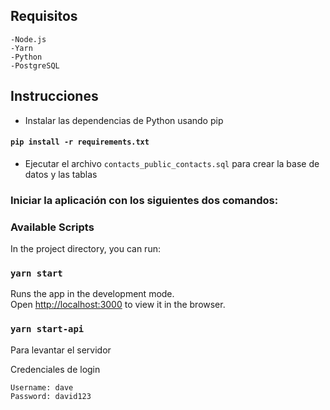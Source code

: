 ## Requisitos
    -Node.js
    -Yarn
    -Python
    -PostgreSQL

## Instrucciones

-   Instalar las dependencias de Python usando pip

#### `pip install -r requirements.txt`

-   Ejecutar el archivo `contacts_public_contacts.sql` para crear la base de datos y las tablas

### Iniciar la aplicación con los siguientes dos comandos:

### Available Scripts

In the project directory, you can run:

### `yarn start`

Runs the app in the development mode.<br />
Open [http://localhost:3000](http://localhost:3000) to view it in the browser.

### `yarn start-api`
Para levantar el servidor


Credenciales de login

    Username: dave
    Password: david123